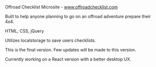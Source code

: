 Offroad Checklist Microsite - www.offroadchecklist.com

Built to help anyone planning to go on an offroad adventure prepare their 4x4. 

HTML, CSS, jQuery

Utilizes localstorage to save users checklists.

This is the final version. Few updates will be made to this version.

Currently working on a React version with a better desktop UX. 